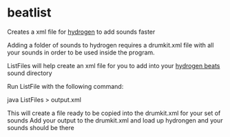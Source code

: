 # beatlist
Creates a xml file for [hydrogen](http://www.hydrogen-music.org/hcms/) to add sounds faster

Adding a folder of sounds to hydrogen requires a drumkit.xml file with all your sounds in order to be used inside the program.

ListFiles will help create an xml file for you to add into your [hydrogen beats](http://www.hydrogen-music.org/hcms/) sound directory  

Run ListFile with the following command:

java ListFiles > output.xml

This will create a file ready to be copied into the drumkit.xml for your set of sounds
Add your output to the drumkit.xml and load up hydrongen and your sounds should be there

